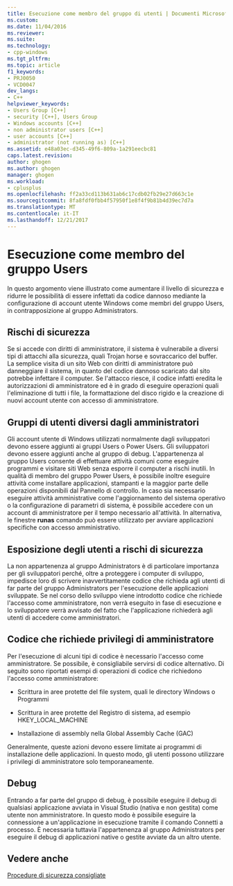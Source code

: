 ```yaml
---
title: Esecuzione come membro del gruppo di utenti | Documenti Microsoft
ms.custom: 
ms.date: 11/04/2016
ms.reviewer: 
ms.suite: 
ms.technology:
- cpp-windows
ms.tgt_pltfrm: 
ms.topic: article
f1_keywords:
- PRJ0050
- VCD0047
dev_langs:
- C++
helpviewer_keywords:
- Users Group [C++]
- security [C++], Users Group
- Windows accounts [C++]
- non administrator users [C++]
- user accounts [C++]
- administrator (not running as) [C++]
ms.assetid: e48a03ec-d345-49f6-809a-1a291eecbc81
caps.latest.revision: 
author: ghogen
ms.author: ghogen
manager: ghogen
ms.workload:
- cplusplus
ms.openlocfilehash: ff2a33cd113b631ab6c17cdb02fb29e27d663c1e
ms.sourcegitcommit: 8fa8fdf0fbb4f57950f1e8f4f9b81b4d39ec7d7a
ms.translationtype: MT
ms.contentlocale: it-IT
ms.lasthandoff: 12/21/2017
---
```

# <a name="running-as-a-member-of-the-users-group"></a>Esecuzione come membro del gruppo Users
In questo argomento viene illustrato come aumentare il livello di sicurezza e ridurre le possibilità di essere infettati da codice dannoso mediante la configurazione di account utente Windows come membri del gruppo Users, in contrapposizione al gruppo Administrators.  
  
## <a name="security-risks"></a>Rischi di sicurezza  
 Se si accede con diritti di amministratore, il sistema è vulnerabile a diversi tipi di attacchi alla sicurezza, quali Trojan horse e sovraccarico del buffer. La semplice visita di un sito Web con diritti di amministratore può danneggiare il sistema, in quanto del codice dannoso scaricato dal sito potrebbe infettare il computer. Se l'attacco riesce, il codice infatti eredita le autorizzazioni di amministratore ed è in grado di eseguire operazioni quali l'eliminazione di tutti i file, la formattazione del disco rigido e la creazione di nuovi account utente con accesso di amministratore.  
  
## <a name="non-administrator-user-groups"></a>Gruppi di utenti diversi dagli amministratori  
 Gli account utente di Windows utilizzati normalmente dagli sviluppatori devono essere aggiunti ai gruppi Users o Power Users. Gli sviluppatori devono essere aggiunti anche al gruppo di debug. L'appartenenza al gruppo Users consente di effettuare attività comuni come eseguire programmi e visitare siti Web senza esporre il computer a rischi inutili. In qualità di membro del gruppo Power Users, è possibile inoltre eseguire attività come installare applicazioni, stampanti e la maggior parte delle operazioni disponibili dal Pannello di controllo. In caso sia necessario eseguire attività amministrative come l'aggiornamento del sistema operativo o la configurazione di parametri di sistema, è possibile accedere con un account di amministratore per il tempo necessario all'attività. In alternativa, le finestre **runas** comando può essere utilizzato per avviare applicazioni specifiche con accesso amministrativo.  
  
## <a name="exposing-customers-to-security-risks"></a>Esposizione degli utenti a rischi di sicurezza  
 La non appartenenza al gruppo Administrators è di particolare importanza per gli sviluppatori perché, oltre a proteggere i computer di sviluppo, impedisce loro di scrivere inavvertitamente codice che richieda agli utenti di far parte del gruppo Administrators per l'esecuzione delle applicazioni sviluppate. Se nel corso dello sviluppo viene introdotto codice che richiede l'accesso come amministratore, non verrà eseguito in fase di esecuzione e lo sviluppatore verrà avvisato del fatto che l'applicazione richiederà agli utenti di accedere come amministratori.  
  
## <a name="code-that-requires-administrator-privileges"></a>Codice che richiede privilegi di amministratore  
 Per l'esecuzione di alcuni tipi di codice è necessario l'accesso come amministratore. Se possibile, è consigliabile servirsi di codice alternativo. Di seguito sono riportati esempi di operazioni di codice che richiedono l'accesso come amministratore:  
  
-   Scrittura in aree protette del file system, quali le directory Windows o Programmi  
  
-   Scrittura in aree protette del Registro di sistema, ad esempio HKEY_LOCAL_MACHINE  
  
-   Installazione di assembly nella Global Assembly Cache (GAC)  
  
 Generalmente, queste azioni devono essere limitate ai programmi di installazione delle applicazioni. In questo modo, gli utenti possono utilizzare i privilegi di amministratore solo temporaneamente.  
  
## <a name="debugging"></a>Debug  
 Entrando a far parte del gruppo di debug, è possibile eseguire il debug di qualsiasi applicazione avviata in Visual Studio (nativa e non gestita) come utente non amministratore. In questo modo è possibile eseguire la connessione a un'applicazione in esecuzione tramite il comando Connetti a processo. È necessaria tuttavia l'appartenenza al gruppo Administrators per eseguire il debug di applicazioni native o gestite avviate da un altro utente.  
  
## <a name="see-also"></a>Vedere anche  
 [Procedure di sicurezza consigliate](security-best-practices-for-cpp.md)